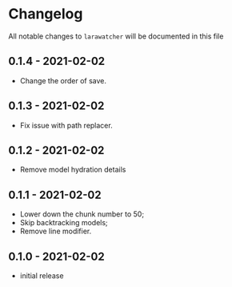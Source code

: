 # Changelog

All notable changes to `larawatcher` will be documented in this file

## 0.1.4 - 2021-02-02

- Change the order of save.

## 0.1.3 - 2021-02-02

- Fix issue with path replacer.

## 0.1.2 - 2021-02-02

- Remove model hydration details

## 0.1.1 - 2021-02-02

- Lower down the chunk number to 50;
- Skip backtracking models;
- Remove line modifier.

## 0.1.0 - 2021-02-02

- initial release
